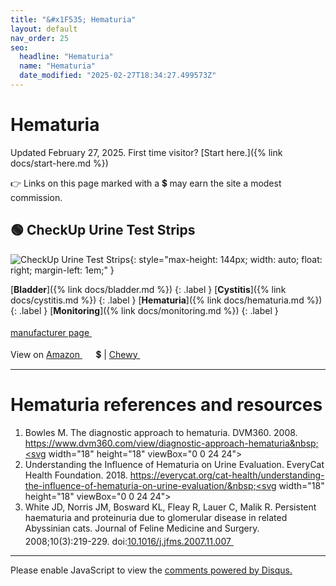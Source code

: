 ```yaml
---
title: "&#x1F535; Hematuria"
layout: default
nav_order: 25
seo:
  headline: "Hematuria"
  name: "Hematuria"
  date_modified: "2025-02-27T18:34:27.499573Z"
---
```


# Hematuria

Updated February 27, 2025.
First time visitor? [Start here.]({% link docs/start-here.md %})

&#x1F449; Links on this page marked with a &#x1f4b2; may earn the site a modest commission.



## &#x1F7E2; CheckUp Urine Test Strips

![CheckUp Urine Test Strips](https://checkupkit.com/wp-content/uploads/2020/10/strips-10-a.png){: style="max-height: 144px; width: auto; float: right; margin-left: 1em;" }

[**Bladder**]({% link docs/bladder.md %})
{: .label }
[**Cystitis**]({% link docs/cystitis.md %})
{: .label }
[**Hematuria**]({% link docs/hematuria.md %})
{: .label }
[**Monitoring**]({% link docs/monitoring.md %})
{: .label }

 <a href="https://checkupkit.com/check-up-strips-2/" class="external" target="_blank">manufacturer page&nbsp;<svg width="18" height="18" viewBox="0 0 24 24"><use xlink:href="#svg-external-link"></use></svg></a>

View on <a href="https://www.amazon.com/dp/B087H8XM5L/ref=nosim?tag=ckdcatsupplies-20" class="external" target="_blank">Amazon&nbsp;<svg width="18" height="18" viewBox="0 0 24 24"><use xlink:href="#svg-external-link"></use></svg></a> &#x1f4b2; &#124; <a href="https://www.chewy.com/dp/283322" class="external" target="_blank">Chewy&nbsp;<svg width="18" height="18" viewBox="0 0 24 24"><use xlink:href="#svg-external-link"></use></svg></a>

* * *


# Hematuria references and resources

1.  Bowles M. The diagnostic approach to hematuria. DVM360. 2008. <a href="https://www.dvm360.com/view/diagnostic-approach-hematuria" class="external" target="_blank">https://www.dvm360.com/view/diagnostic-approach-hematuria&nbsp;<svg width="18" height="18" viewBox="0 0 24 24"><use xlink:href="#svg-external-link"></use></svg></a>
1.  Understanding the Influence of Hematuria on Urine Evaluation. EveryCat Health Foundation. 2018. <a href="https://everycat.org/cat-health/understanding-the-influence-of-hematuria-on-urine-evaluation/" class="external" target="_blank">https://everycat.org/cat-health/understanding-the-influence-of-hematuria-on-urine-evaluation/&nbsp;<svg width="18" height="18" viewBox="0 0 24 24"><use xlink:href="#svg-external-link"></use></svg></a>
1.  White JD, Norris JM, Bosward KL, Fleay R, Lauer C, Malik R. Persistent haematuria and proteinuria due to glomerular disease in related Abyssinian cats. Journal of Feline Medicine and Surgery. 2008;10(3):219-229. doi:<a href="https://doi.org/10.1016/j.jfms.2007.11.007" class="external" target="_blank">10.1016/j.jfms.2007.11.007&nbsp;<svg width="18" height="18" viewBox="0 0 24 24"><use xlink:href="#svg-external-link"></use></svg></a>

* * *

<div id="disqus_thread"></div>
<script>
    var disqus_config = function () {
      this.page.url = '{{ page.url | absolute_url }}';
      this.page.identifier = '{{ page.url | absolute_url }}';
    };
    (function() {
    var d = document, s = d.createElement('script');
    s.src = 'https://ckdcatsupplies.disqus.com/embed.js';
    s.setAttribute('data-timestamp', +new Date());
    (d.head || d.body).appendChild(s);
    })();
</script>
<noscript>Please enable JavaScript to view the <a href="https://disqus.com/?ref_noscript">comments powered by Disqus.</a></noscript>

<!-- Updated 2025-02-27 18:34:27.499573Z -->
